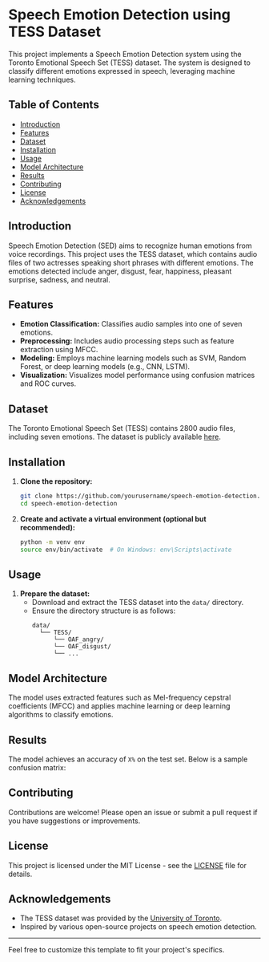 
# Speech Emotion Detection using TESS Dataset

This project implements a Speech Emotion Detection system using the Toronto Emotional Speech Set (TESS) dataset. The system is designed to classify different emotions expressed in speech, leveraging machine learning techniques.

## Table of Contents

- [Introduction](#introduction)
- [Features](#features)
- [Dataset](#dataset)
- [Installation](#installation)
- [Usage](#usage)
- [Model Architecture](#model-architecture)
- [Results](#results)
- [Contributing](#contributing)
- [License](#license)
- [Acknowledgements](#acknowledgements)

## Introduction

Speech Emotion Detection (SED) aims to recognize human emotions from voice recordings. This project uses the TESS dataset, which contains audio files of two actresses speaking short phrases with different emotions. The emotions detected include anger, disgust, fear, happiness, pleasant surprise, sadness, and neutral.

## Features

- **Emotion Classification:** Classifies audio samples into one of seven emotions.
- **Preprocessing:** Includes audio processing steps such as feature extraction using MFCC.
- **Modeling:** Employs machine learning models such as SVM, Random Forest, or deep learning models (e.g., CNN, LSTM).
- **Visualization:** Visualizes model performance using confusion matrices and ROC curves.

## Dataset

The Toronto Emotional Speech Set (TESS) contains 2800 audio files, including seven emotions. The dataset is publicly available [here](https://tspace.library.utoronto.ca/handle/1807/24487).

## Installation

1. **Clone the repository:**
   ```bash
   git clone https://github.com/yourusername/speech-emotion-detection.git
   cd speech-emotion-detection
   ```

2. **Create and activate a virtual environment (optional but recommended):**
   ```bash
   python -m venv env
   source env/bin/activate  # On Windows: env\Scripts\activate
   ```


## Usage

1. **Prepare the dataset:**
   - Download and extract the TESS dataset into the `data/` directory.
   - Ensure the directory structure is as follows:
     ```
     data/
       └── TESS/
           └── OAF_angry/
           └── OAF_disgust/
           └── ...
     ```


## Model Architecture

The model uses extracted features such as Mel-frequency cepstral coefficients (MFCC) and applies machine learning or deep learning algorithms to classify emotions.

## Results

The model achieves an accuracy of `X%` on the test set. Below is a sample confusion matrix:


## Contributing

Contributions are welcome! Please open an issue or submit a pull request if you have suggestions or improvements.

## License

This project is licensed under the MIT License - see the [LICENSE](LICENSE) file for details.

## Acknowledgements

- The TESS dataset was provided by the [University of Toronto](https://tspace.library.utoronto.ca/handle/1807/24487).
- Inspired by various open-source projects on speech emotion detection.

---

Feel free to customize this template to fit your project's specifics.
